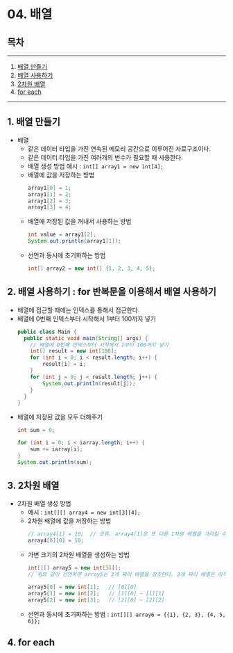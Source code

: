 # 04. 배열
## 목차
---
1. [배열 만들기](https://github.com/yeonseoksong/application_dev/blob/main/Java/%EC%9E%90%EB%B0%94%20%EC%9E%85%EB%AC%B8/03_%EC%A0%9C%EC%96%B4%EB%AC%B8.md#6-for%EB%AC%B8)
2. [배열 사용하기](https://github.com/yeonseoksong/application_dev/blob/main/Java/%EC%9E%90%EB%B0%94%20%EC%9E%85%EB%AC%B8/04_%EB%B0%B0%EC%97%B4.md#2-%EB%B0%B0%EC%97%B4-%EC%82%AC%EC%9A%A9%ED%95%98%EA%B8%B0--for-%EB%B0%98%EB%B3%B5%EB%AC%B8%EC%9D%84-%EC%9D%B4%EC%9A%A9%ED%95%B4%EC%84%9C-%EB%B0%B0%EC%97%B4-%EC%82%AC%EC%9A%A9%ED%95%98%EA%B8%B0)
3. [2차원 배열](https://github.com/yeonseoksong/application_dev/blob/main/Java/%EC%9E%90%EB%B0%94%20%EC%9E%85%EB%AC%B8/04_%EB%B0%B0%EC%97%B4.md#3-2%EC%B0%A8%EC%9B%90-%EB%B0%B0%EC%97%B4)
4. [for each](https://github.com/yeonseoksong/application_dev/blob/main/Java/%EC%9E%90%EB%B0%94%20%EC%9E%85%EB%AC%B8/04_%EB%B0%B0%EC%97%B4.md#4-for-each)
---
## 1. 배열 만들기
- 배열
  - 같은 데이터 타입을 가진 연속된 메모리 공간으로 이루어진 자료구조이다.
  - 같은 데이터 타입을 가진 여러개의 변수가 필요할 때 사용한다.
  - 배열 생성 방법 예시 : ```int[] array1 = new int[4];```
  - 배열에 값을 저장하는 방법
    ```java
    array1[0] = 1;
    array1[1] = 2;
    array1[2] = 3;
    array1[3] = 4;
    ```
  - 배열에 저장된 값을 꺼내서 사용하는 방법
    ```java
    int value = array1[2];
    System.out.println(array1[1]);
    ```
  - 선언과 동시에 초기화하는 방법
    ```java
    int[] array2 = new int[] {1, 2, 3, 4, 5};
    ```
## 2. 배열 사용하기 : for 반복문을 이용해서 배열 사용하기
- 배열에 접근할 때에는 인덱스를 통해서 접근한다.
- 배열에 0번째 인덱스부터 시작해서 1부터 100까지 넣기
  ```java
  public class Main {
    public static void main(String[] args) {
      // 배열에 0번째 인덱스부터 시작해서 1부터 100까지 넣기
      int[] result = new int[100];
      for (int i = 0; i < result.length; i++) {
          result[i] = i;
      }
      for (int j = 0; j < result.length; j++) {
          System.out.println(result[j]);
      }
    }
  }
  ```
- 배열에 저장된 값을 모두 더해주기
  ```java
  int sum = 0;
  
  for (int i = 0; i < iarray.length; i++) {
      sum += iarray[i];
  }
  System.out.println(sum);
  ```
## 3. 2차원 배열
- 2차원 배열 생성 방법
  - 예시 : ```int[][] array4 = new int[3][4];```
  - 2차원 배열에 값을 저장하는 방법
    ```java
    // array4[1] = 10;  // 오류. array4[1]은 또 다른 1차원 배열을 가리킬 수 있는 참조형 변수이므로 값을 담을 수 없다.
    array4[0][0] = 10;
    ```
  - 가변 크기의 2차원 배열을 생성하는 방법
    ```java
    int[][] array5 = new int[3][];
    // 위와 같이 선언하면 array5는 3개 짜리 배열을 참조한다. 3개 짜리 배열은 아직 참조하는 배열이 없다는 것을 의미
    
    array5[0] = new int[1];   // [0][0]
    array5[1] = new int[2];   // [1][0] ~ [1][1]
    array5[2] = new int[3];   // [2][0] ~ [2][2]
    ```
  - 선언과 동시에 초기화하는 방법 : ```int[][] array6 = {{1}, {2, 3}, {4, 5, 6}};```
## 4. for each
